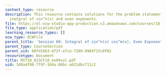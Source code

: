 ```yaml
---
content_type: resource
description: This resource contains solutions for the problem statements related to
  inetgral of sin^n(x) and even exponents.
file: https://ol-ocw-studio-app-production.s3.amazonaws.com/courses/18-01sc-single-variable-calculus-fall-2010/3d8a4f067f9f164a86bca621dbcf11c2_MIT18_01SCF10_ex69sol.pdf
file_type: application/pdf
learning_resource_types: []
ocw_type: OCWFile
parent_title: 'Session 69: Integral of sin^n(x) cos^m(x), Even Exponents'
parent_type: CourseSection
parent_uid: 60fd16b3-d72f-efca-7209-8904f15c0f02
resourcetype: Document
title: MIT18_01SCF10_ex69sol.pdf
uid: 3d8a4f06-7f9f-164a-86bc-a621dbcf11c2
---
```

